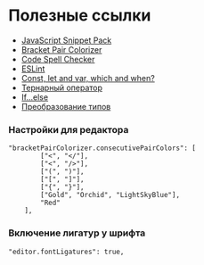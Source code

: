 # Полезные ссылки

-  [JavaScript Snippet Pack](https://marketplace.visualstudio.com/items?itemName=akamud.vscode-javascript-snippet-pack)
-  [Bracket Pair Colorizer](https://marketplace.visualstudio.com/items?itemName=CoenraadS.bracket-pair-colorizer)
-  [Code Spell Checker](https://marketplace.visualstudio.com/items?itemName=streetsidesoftware.code-spell-checker)
-  [ESLint](https://marketplace.visualstudio.com/items?itemName=dbaeumer.vscode-eslint)
-  [Const, let and var, which and when?](https://codeburst.io/const-let-and-var-which-and-when-541a2721c18)
-  [Тернарный оператор](https://techrocks.ru/2021/04/15/ternary-operator-in-javascript-pros-and-cons/)
-  [If...else](https://learn.javascript.ru/ifelse)
-  [Преобразование типов ](https://medium.com/@sergeybulavyk/%D0%BF%D1%80%D0%B5%D0%BE%D0%B1%D1%80%D0%B0%D0%B7%D0%BE%D0%B2%D0%B0%D0%BD%D0%B8%D0%B5-%D1%82%D0%B8%D0%BF%D0%BE%D0%B2-%D0%B2-javascript-35a15ddfc333)



### Настройки для редактора

```
"bracketPairColorizer.consecutivePairColors": [
        ["<", "</"],
        ["<", "/>"],
        ["(", ")"],
        ["[", "]"],
        ["{", "}"],
        ["Gold", "Orchid", "LightSkyBlue"],
        "Red"
    ],
```
### Включение лигатур у шрифта

```
"editor.fontLigatures": true,
```
